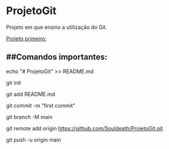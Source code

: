 # ProjetoGit
Projeto em que ensino a utilização do Git.

[Projeto primeiro:](https://github.com/Souldeath/Primeiro.git)

##**Comandos importantes:**
--
echo "# ProjetoGit" >> README.md

git init

git add README.md

git commit -m "first commit"

git branch -M main

git remote add origin https://github.com/Souldeath/ProjetoGit.git

git push -u origin main
